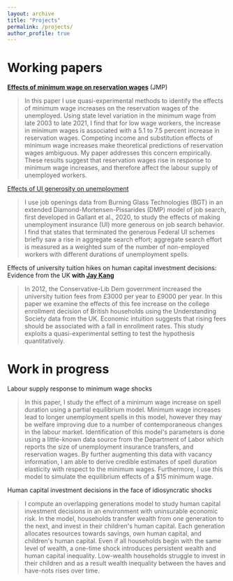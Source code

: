```yaml
---
layout: archive
title: "Projects"
permalink: /projects/
author_profile: true
---
```


# Working papers

__[Effects of minimum wage on reservation wages](/files/research_projects/JMP/JMP_draft.pdf)__ (JMP)

> In this paper I use quasi-experimental methods to identify the effects of minimum wage increases on the reservation wages of the unemployed. Using state level variation in the minimum wage from late 2003 to late 2021, I find that for low wage workers, the increase in minimum wages is associated with a 5.1 to 7.5 percent increase in reservation wages. Competing income and substitution effects of minimum wage increases make theoretical predictions of reservation wages ambiguous. My paper addresses this concern empirically. These results suggest that reservation wages rise in response to minimum wage increases, and therefore affect the labour supply of unemployed workers.

[Effects of UI generosity on unemployment](/files/research_projects/SYP/fnl_drft.pdf)

> I use job openings data from Burning Glass Technologies (BGT) in an extended Diamond-Mortensen-Pissarides (DMP) model of job search, first developed in Gallant et al., 2020, to study the effects of making unemployment insurance (UI) more generous on job search behavior. I find that states that terminated the generous Federal UI schemes briefly saw a rise in aggregate search effort; aggregate search effort is measured as a weighted sum of the number of non-employed workers with different durations of unemployment spells.

Effects of university tuition hikes on human capital investment decisions: Evidence from the UK __with [Jay Kang](https://www.hyunjaekang.com/)__

> In 2012, the Conservative-Lib Dem government increased the university tuition fees from £3000 per year to £9000 per year. In this paper we examine the effects of this fee increase on the college enrollment decision of British households using the Understanding Society data from the UK. Economic intuition suggests that rising fees should be associated with a fall in enrollment rates. This study exploits a quasi-experimental setting to test the hypothesis quantitatively. 

# Work in progress

Labour supply response to minimum wage shocks

> In this paper, I study the effect of a minimum wage increase on spell duration using a partial equilibrium model. Minimum wage increases lead to longer unemployment spells in this model, however they may be welfare improving due to a number of contemporaneous changes in the labour market. Identification of this model's parameters is done using a little-known data source from the Department of Labor which reports the size of unemployment insurance transfers, and reservation wages. By further augmenting this data with vacancy information, I am able to derive credible estimates of spell duration elasticity with respect to the minimum wages. Furthermore, I use this model to simulate the equilibrium effects of a \$15 minimum wage.

Human capital investment decisions in the face of idiosyncratic shocks

> I compute an overlapping generations model to study human capital investment decisions in an environment with uninsurable economic risk. In the model, households transfer wealth from one generation to the next, and invest in their children's human capital. Each generation allocates resources towards savings, own human capital, and children's human capital. Even if all households begin with the same level of wealth, a one-time shock introduces persistent wealth and human capital inequality. Low-wealth households struggle to invest in their children and as a result wealth inequality between the haves and have-nots rises over time. 

<!--
## Selected Peer-Reviewed Papers

{% for post in site.selected reversed %}
  {% include archive-single-research.html %}
{% endfor %}

## Other Publications

{% for post in site.research reversed %}
  {% include archive-single-research.html %}
{% endfor %}

## Working Papers

{% for post in site.workingpapers reversed %}
  {% include archive-single-research.html %}
{% endfor %} -->
